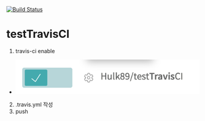[![Build Status](https://travis-ci.org/Hulk89/testTravisCI.svg?branch=master)](https://travis-ci.org/Hulk89/testTravisCI)

# testTravisCI

1. travis-ci enable
  * ![s1](1.png)
2. .travis.yml 작성
3. push